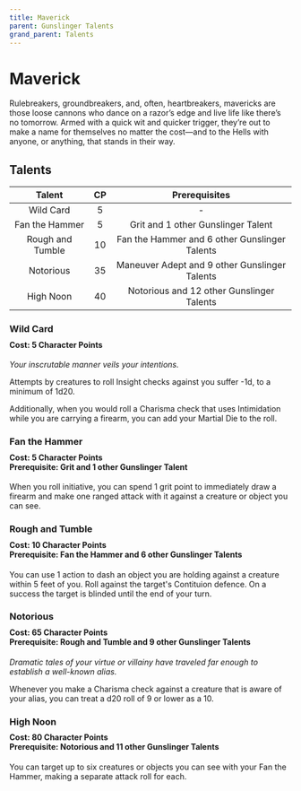 ```yaml
---
title: Maverick
parent: Gunslinger Talents
grand_parent: Talents
---
```


# Maverick
Rulebreakers, groundbreakers, and, often, heartbreakers, mavericks are those loose cannons who dance on a razor’s edge and live life like there’s no tomorrow. Armed with a quick wit and quicker trigger, they’re out to make a name for themselves no matter the cost—and to the Hells with anyone, or anything, that stands in their way. 

## Talents

| Talent | CP | Prerequisites |
|:------:|:--:|:-------------:|
| Wild Card  | 5  | - |
| Fan the Hammer         | 5 | Grit and 1 other Gunslinger Talent |
| Rough and Tumble         | 10 | Fan the Hammer and 6 other Gunslinger Talents |
| Notorious | 35 | Maneuver Adept and 9 other Gunslinger Talents |
| High Noon       | 40 | Notorious and 12 other Gunslinger Talents |

### Wild Card

<div style="margin-top:-10px;"></div>

#### **Cost:** 5 Character Points
*Your inscrutable manner veils your intentions.* 

Attempts by creatures to roll Insight checks against you suffer -1d, to a minimum of 1d20.

Additionally, when you would roll a Charisma check that uses Intimidation while you are carrying a firearm, you can add your Martial Die to the roll.

### Fan the Hammer
<div style="margin-top:-10px;"></div>

#### **Cost:** 5 Character Points<br>**Prerequisite:** Grit and 1 other Gunslinger Talent
When you roll initiative, you can spend 1 grit point to immediately draw a firearm and make one ranged attack with it against a creature or object you can see.

### Rough and Tumble

<div style="margin-top:-10px;"></div>

#### **Cost:** 10 Character Points<br>**Prerequisite:** Fan the Hammer and 6 other Gunslinger Talents
You can use 1 action to dash an object you are holding against a creature within 5 feet of you. Roll against the target's Contituion defence. On a success the target is blinded until the end of your turn.

### Notorious

<div style="margin-top:-10px;"></div>

#### **Cost:** 65 Character Points<br>**Prerequisite:** Rough and Tumble and 9 other Gunslinger Talents
*Dramatic tales of your virtue or villainy have traveled far enough to establish a well-known alias.*

Whenever you make a Charisma check against a creature that is aware of your alias, you can treat a d20 roll of 9 or lower as a 10.

### High Noon
<div style="margin-top:-10px;"></div>

#### **Cost:** 80 Character Points<br>**Prerequisite:** Notorious and 11 other Gunslinger Talents
You can target up to six creatures or objects you can see with your Fan the Hammer, making a separate attack roll for each.
